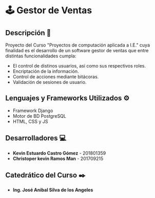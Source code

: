 # 🕹 Gestor de Ventas

## Descripción :scroll:
Proyecto del Curso "Proyectos de computación aplicada a I.E." cuya finalidad es el desarrollo de un software gestor de ventas que entre distintas funcionalidades cumpla:
* El control de distinos usuarios, asi como sus respectivos roles.
* Encriptación de la información.
* Control de acciones mediante bitácoras.
* Validación de sesiones de usuario.

## Lenguajes y Frameworks Utilizados ⚙
* Framework Django
* Motor de BD PostgreSQL
* HTML, CSS y JS

## Desarrolladores 💻

* **Kevin Estuardo Castro Gómez** - 201801359 
* **Christoper kevin Ramos Man** - 201709215

## Catedrático del Curso ✒️

* **Ing. José Anibal Silva de los Angeles**